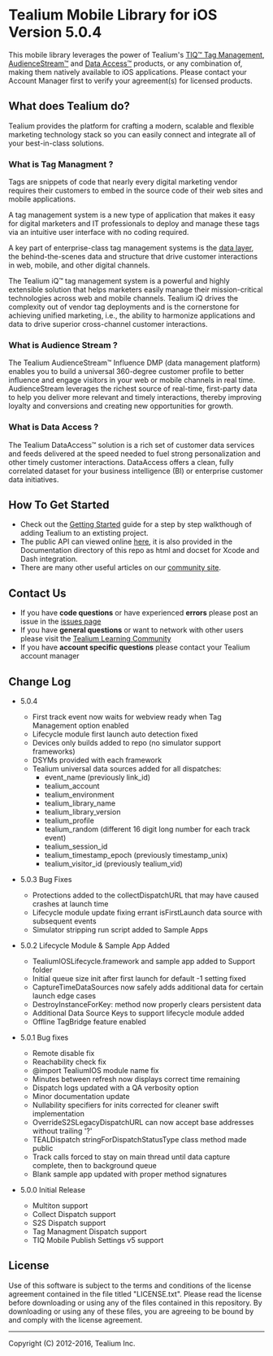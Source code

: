 # Tealium Mobile Library for iOS Version 5.0.4

This mobile library leverages the power of Tealium's [TIQ™ Tag Management](http://tealium.com/products/tealium-iq-tag-management-system/), [AudienceStream™](http://tealium.com/products/audiencestream/) and [Data Access™](http://tealium.com/products/tealium-dataaccess/) products, or any combination of, making them natively available to iOS applications. Please contact your Account Manager first to verify your agreement(s) for licensed products.

## What does Tealium do?

Tealium provides the platform for crafting a modern, scalable and flexible marketing technology stack so you can easily connect and integrate all of your best-in-class solutions.

### What is Tag Managment ?

Tags are snippets of code that nearly every digital marketing vendor requires their customers to embed in the source code of their web sites and mobile applications.

A tag management system is a new type of application that makes it easy for digital marketers and IT professionals to deploy and manage these tags via an intuitive user interface with no coding required.

A key part of enterprise-class tag management systems is the [data layer](http://tealium.com/what-is-a-data-layer/), the behind-the-scenes data and structure that drive customer interactions in web, mobile, and other digital channels.

The Tealium iQ™ tag management system is a powerful and highly extensible solution that helps marketers easily manage their mission-critical technologies across web and mobile channels. Tealium iQ drives the complexity out of vendor tag deployments and is the cornerstone for achieving unified marketing, i.e., the ability to harmonize applications and data to drive superior cross-channel customer interactions.

### What is Audience Stream ?

The Tealium AudienceStream™ Influence DMP (data management platform) enables you to build a universal 360-degree customer profile to better influence and engage visitors in your web or mobile channels in real time. AudienceStream leverages the richest source of real-time, first-party data to help you deliver more relevant and timely interactions, thereby improving loyalty and conversions and creating new opportunities for growth.

### What is Data Access ?

The Tealium DataAccess™ solution is a rich set of customer data services and feeds delivered at the speed needed to fuel strong personalization and other timely customer interactions. DataAccess offers a clean, fully correlated dataset for your business intelligence (BI) or enterprise customer data initiatives.

## How To Get Started

* Check out the [Getting Started](https://community.tealiumiq.com/t5/6-Mobile-Documentation/Mobile-120-Getting-Started-with-iOS-5-x/ta-p/10374) guide for a step by step walkthough of adding Tealium to an extisting project.  
* The public API can viewed online [here](http://tealium.github.io/tealium-ios/), it is also provided in the Documentation directory of this repo as html and docset for Xcode and Dash integration.
* There are many other useful articles on our [community site](https://community.tealiumiq.com).

## Contact Us

* If you have **code questions** or have experienced **errors** please post an issue in the [issues page](../../issues)
* If you have **general questions** or want to network with other users please visit the [Tealium Learning Community](https://community.tealiumiq.com)
* If you have **account specific questions** please contact your Tealium account manager

## Change Log

- 5.0.4
    - First track event now waits for webview ready when Tag Management option enabled
    - Lifecycle module first launch auto detection fixed
    - Devices only builds added to repo (no simulator support frameworks)
    - DSYMs provided with each framework
    - Tealium universal data sources added for all dispatches:
        - event_name (previously link_id)
        - tealium_account
        - tealium_environment
        - tealium_library_name
        - tealium_library_version
        - tealium_profile
        - tealium_random (different 16 digit long number for each track event)
        - tealium_session_id
        - tealium_timestamp_epoch (previously timestamp_unix)
        - tealium_visitor_id (previously tealium_vid)

- 5.0.3 Bug Fixes
    - Protections added to the collectDispatchURL that may have caused crashes at launch time
    - Lifecycle module update fixing errant isFirstLaunch data source with subsequent events
    - Simulator stripping run script added to Sample Apps

- 5.0.2 Lifecycle Module & Sample App Added
    - TealiumIOSLifecycle.framework and sample app added to Support folder
    - Initial queue size init after first launch for default -1 setting fixed
    - CaptureTimeDataSources now safely adds additional data for certain launch edge cases
    - DestroyInstanceForKey: method now properly clears persistent data
    - Additional Data Source Keys to support lifecycle module added
    - Offline TagBridge feature enabled

- 5.0.1 Bug fixes
    - Remote disable fix
    - Reachability check fix
    - @import TealiumIOS module name fix
    - Minutes between refresh now displays correct time remaining 
    - Dispatch logs updated with a QA verbosity option
    - Minor documentation update
    - Nullability specifiers for inits corrected for cleaner swift implementation
    - OverrideS2SLegacyDispatchURL can now accept base addresses without trailing '?'
    - TEALDispatch stringForDispatchStatusType class method made public
    - Track calls forced to stay on main thread until data capture complete, then to background queue
    - Blank sample app updated with proper method signatures

- 5.0.0 Initial Release
    - Multiton support
    - Collect Dispatch support
    - S2S Dispatch support
    - Tag Managment Dispatch support
    - TIQ Mobile Publish Settings v5 support

## License

Use of this software is subject to the terms and conditions of the license agreement contained in the file titled "LICENSE.txt".  Please read the license before downloading or using any of the files contained in this repository. By downloading or using any of these files, you are agreeing to be bound by and comply with the license agreement.


---
Copyright (C) 2012-2016, Tealium Inc.
